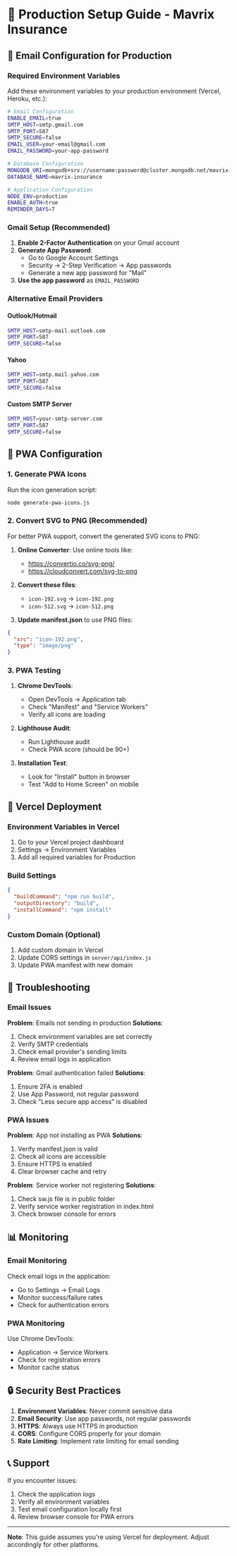 # 🚀 Production Setup Guide - Mavrix Insurance

## 📧 Email Configuration for Production

### Required Environment Variables

Add these environment variables to your production environment (Vercel, Heroku, etc.):

```bash
# Email Configuration
ENABLE_EMAIL=true
SMTP_HOST=smtp.gmail.com
SMTP_PORT=587
SMTP_SECURE=false
EMAIL_USER=your-email@gmail.com
EMAIL_PASSWORD=your-app-password

# Database Configuration
MONGODB_URI=mongodb+srv://username:password@cluster.mongodb.net/mavrix-insurance
DATABASE_NAME=mavrix-insurance

# Application Configuration
NODE_ENV=production
ENABLE_AUTH=true
REMINDER_DAYS=7
```

### Gmail Setup (Recommended)

1. **Enable 2-Factor Authentication** on your Gmail account
2. **Generate App Password**:
   - Go to Google Account Settings
   - Security → 2-Step Verification → App passwords
   - Generate a new app password for "Mail"
3. **Use the app password** as `EMAIL_PASSWORD`

### Alternative Email Providers

#### Outlook/Hotmail
```bash
SMTP_HOST=smtp-mail.outlook.com
SMTP_PORT=587
SMTP_SECURE=false
```

#### Yahoo
```bash
SMTP_HOST=smtp.mail.yahoo.com
SMTP_PORT=587
SMTP_SECURE=false
```

#### Custom SMTP Server
```bash
SMTP_HOST=your-smtp-server.com
SMTP_PORT=587
SMTP_SECURE=false
```

## 📱 PWA Configuration

### 1. Generate PWA Icons

Run the icon generation script:
```bash
node generate-pwa-icons.js
```

### 2. Convert SVG to PNG (Recommended)

For better PWA support, convert the generated SVG icons to PNG:

1. **Online Converter**: Use online tools like:
   - https://convertio.co/svg-png/
   - https://cloudconvert.com/svg-to-png

2. **Convert these files**:
   - `icon-192.svg` → `icon-192.png`
   - `icon-512.svg` → `icon-512.png`

3. **Update manifest.json** to use PNG files:
```json
{
  "src": "icon-192.png",
  "type": "image/png"
}
```

### 3. PWA Testing

1. **Chrome DevTools**:
   - Open DevTools → Application tab
   - Check "Manifest" and "Service Workers"
   - Verify all icons are loading

2. **Lighthouse Audit**:
   - Run Lighthouse audit
   - Check PWA score (should be 90+)

3. **Installation Test**:
   - Look for "Install" button in browser
   - Test "Add to Home Screen" on mobile

## 🔧 Vercel Deployment

### Environment Variables in Vercel

1. Go to your Vercel project dashboard
2. Settings → Environment Variables
3. Add all required variables for Production

### Build Settings

```json
{
  "buildCommand": "npm run build",
  "outputDirectory": "build",
  "installCommand": "npm install"
}
```

### Custom Domain (Optional)

1. Add custom domain in Vercel
2. Update CORS settings in `server/api/index.js`
3. Update PWA manifest with new domain

## 🐛 Troubleshooting

### Email Issues

**Problem**: Emails not sending in production
**Solutions**:
1. Check environment variables are set correctly
2. Verify SMTP credentials
3. Check email provider's sending limits
4. Review email logs in application

**Problem**: Gmail authentication failed
**Solutions**:
1. Ensure 2FA is enabled
2. Use App Password, not regular password
3. Check "Less secure app access" is disabled

### PWA Issues

**Problem**: App not installing as PWA
**Solutions**:
1. Verify manifest.json is valid
2. Check all icons are accessible
3. Ensure HTTPS is enabled
4. Clear browser cache and retry

**Problem**: Service worker not registering
**Solutions**:
1. Check sw.js file is in public folder
2. Verify service worker registration in index.html
3. Check browser console for errors

## 📊 Monitoring

### Email Monitoring

Check email logs in the application:
- Go to Settings → Email Logs
- Monitor success/failure rates
- Check for authentication errors

### PWA Monitoring

Use Chrome DevTools:
- Application → Service Workers
- Check for registration errors
- Monitor cache status

## 🔒 Security Best Practices

1. **Environment Variables**: Never commit sensitive data
2. **Email Security**: Use app passwords, not regular passwords
3. **HTTPS**: Always use HTTPS in production
4. **CORS**: Configure CORS properly for your domain
5. **Rate Limiting**: Implement rate limiting for email sending

## 📞 Support

If you encounter issues:

1. Check the application logs
2. Verify all environment variables
3. Test email configuration locally first
4. Review browser console for PWA errors

---

**Note**: This guide assumes you're using Vercel for deployment. Adjust accordingly for other platforms.
